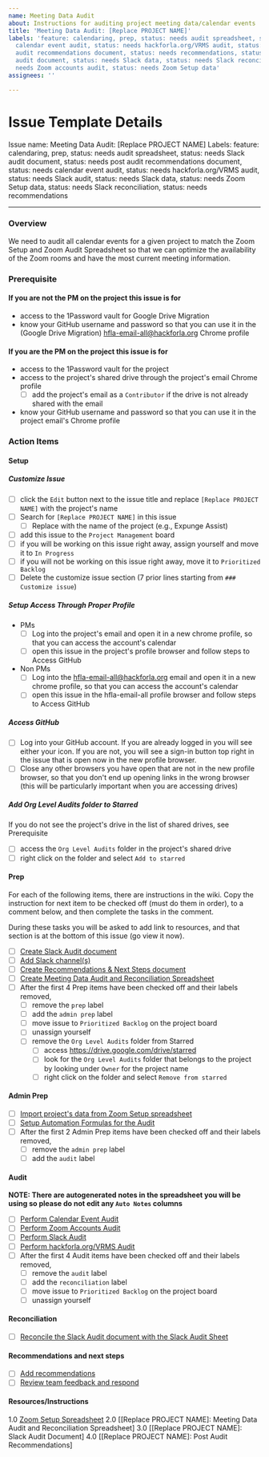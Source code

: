 ```yaml
---
name: Meeting Data Audit
about: Instructions for auditing project meeting data/calendar events
title: 'Meeting Data Audit: [Replace PROJECT NAME]'
labels: 'feature: calendaring, prep, status: needs audit spreadsheet, status: needs
  calendar event audit, status: needs hackforla.org/VRMS audit, status: needs post
  audit recommendations document, status: needs recommendations, status: needs Slack
  audit document, status: needs Slack data, status: needs Slack reconciliation, status:
  needs Zoom accounts audit, status: needs Zoom Setup data'
assignees: ''

---
```


# Issue Template Details

Issue name: Meeting Data Audit: [Replace PROJECT NAME]
Labels: feature: calendaring, prep, status: needs audit spreadsheet, status: needs Slack audit document, status: needs post audit recommendations document, status: needs calendar event audit, status: needs hackforla.org/VRMS audit, status: needs Slack audit, status: needs Slack data, status: needs Zoom Setup data, status: needs Slack reconciliation, status: needs recommendations

------

### Overview
We need to audit all calendar events for a given project to match the Zoom Setup and Zoom Audit Spreadsheet so that we can optimize the availability of the Zoom rooms and have the most current meeting information.

### Prerequisite 
#### If you are not the PM on the project this issue is for
-  access to the 1Password vault for Google Drive Migration 
- know your GitHub username and password so that you can use it in the (Google Drive Migration) hfla-email-all@hackforla.org Chrome profile
#### If you are the PM on the project this issue is for
-  access to the 1Password vault for the project
- access to the project's shared drive through the project's email Chrome profile
  - [ ] add the project's email as a `Contributor` if the drive is not already shared with the email
- know your GitHub username and password so that you can use it in the project email's Chrome profile
 
### Action Items
#### Setup
##### Customize Issue
- [ ] click the `Edit` button next to the issue title and replace `[Replace PROJECT NAME]` with the project's name
- [ ] Search for `[Replace PROJECT NAME]` in this issue
   - [ ] Replace with the name of the project (e.g., Expunge Assist)
- [ ] add this issue to the `Project Management` board
- [ ] if you will be working on this issue right away, assign yourself and move it to `In Progress`
- [ ] if you will not be working on this issue right away, move it to `Prioritized Backlog`
- [ ] Delete the customize issue section (7 prior lines starting from ```### Customize issue```)
##### Setup Access Through Proper Profile
- PMs
   - [ ] Log into the project's email and open it in a new chrome profile, so that you can access the account's calendar
   - [ ] open this issue in the project's profile browser and follow steps to Access GitHub
- Non PMs
   - [ ] Log into the [hfla-email-all@hackforla.org](mailto:hfla-email-all@hackforla.org) email and open it in a new chrome profile, so that you can access the account's calendar
   - [ ] open this issue in the hfla-email-all profile browser and follow steps to Access GitHub
##### Access GitHub
- [ ] Log into your GitHub account.  If you are already logged in you will see either your icon.  If you are not, you will see a sign-in button top right in the issue that is open now in the new profile browser.
- [ ] Close any other browsers you have open that are not in the new profile browser, so that you don't end up opening links in the wrong browser (this will be particularly important when you are accessing drives)
##### Add Org Level Audits folder to Starred
If you do not see the project's drive in the list of shared drives, see Prerequisite
- [ ] access the `Org Level Audits` folder in the project's shared drive
- [ ] right click on the folder and select `Add to starred`

#### Prep
For each of the following items, there are instructions in the wiki. Copy the instruction for next item to be checked off (must do them in order), to a comment below, and then complete the tasks in the comment.

During these tasks you will be asked to add link to resources, and that section is at the bottom of this issue (go view it now).

- [ ] [Create Slack Audit document](https://github.com/hackforla/admin-calendaring/wiki/Create-Slack-Audit-document) 
- [ ] [Add Slack channel(s)](https://github.com/hackforla/admin-calendaring/wiki/Add-Slack-Channel(s))
- [ ] [Create Recommendations & Next Steps document](https://github.com/hackforla/admin-calendaring/wiki/Create-Recommendations-&-Next-Steps-document)
- [ ] [Create Meeting Data Audit and Reconciliation Spreadsheet](https://github.com/hackforla/admin-calendaring/wiki/Create-Meeting-Data-Audit-and-Reconciliation-Spreadsheet)
- [ ] After the first 4 Prep items have been checked off and their labels removed, 
   - [ ] remove the `prep` label
   - [ ] add the `admin prep` label
   - [ ] move issue to `Prioritized Backlog` on the project board
   - [ ] unassign yourself
   - [ ] remove the `Org Level Audits` folder from Starred
      - [ ] access https://drive.google.com/drive/starred
      - [ ] look for the `Org Level Audits` folder that belongs to the project by looking under `Owner` for the project name
      - [ ] right click on the folder and select `Remove from starred`
#### Admin Prep
- [ ] [Import project's data from Zoom Setup spreadsheet](https://github.com/hackforla/admin-calendaring/wiki/Import-project's-data-from-Zoom-Setup-spreadsheet)
- [ ] [Setup Automation Formulas for the Audit](https://github.com/hackforla/admin-calendaring/wiki/Setup-Automation-Formulas-for-the-Audit)
- [ ] After the first 2 Admin Prep items have been checked off and their labels removed, 
   - [ ] remove the `admin prep` label
    - [ ] add the `audit` label

#### Audit
**NOTE: There are autogenerated notes in the spreadsheet you will be using so please do not edit any `Auto Notes` columns**
- [ ] [Perform Calendar Event Audit](https://github.com/hackforla/admin-calendaring/wiki/Perform-Calendar-Event-Audit) 
- [ ] [Perform Zoom Accounts Audit]( https://github.com/hackforla/admin-calendaring/wiki/Perform-Zoom-Accounts-Audit)
- [ ] [Perform Slack Audit](https://github.com/hackforla/admin-calendaring/wiki/Perform-Slack-Audit)
- [ ] [Perform hackforla.org/VRMS Audit](https://github.com/hackforla/admin-calendaring/wiki/Perform-hackforla.org-VRMS-Audit) 
- [ ] After the first 4 Audit items have been checked off and their labels removed, 
   - [ ] remove the  `audit` label
   - [ ] add the `reconciliation` label
   - [ ] move issue to `Prioritized Backlog` on the project board
   - [ ] unassign yourself

#### Reconciliation
- [ ] [Reconcile the Slack Audit document with the Slack Audit Sheet](https://github.com/hackforla/admin-calendaring/wiki/Reconcile-the-Slack-Audit-Document-with-the-Slack-Audit-Sheet)

#### Recommendations and next steps
- [ ] [Add recommendations](https://github.com/hackforla/admin-calendaring/wiki/Add-recommendations)
- [ ] [Review team feedback and respond](https://github.com/hackforla/admin-calendaring/wiki/Review-team-feedback-and-respond)

#### Resources/Instructions
1.0 [Zoom Setup Spreadsheet](https://docs.google.com/spreadsheets/d/15P3MYyNQ7Xn0pqdrTynDDipjrLl5LCN9xHVLhk9SWa8/edit#gid=1276874845)
2.0 [[Replace PROJECT NAME]: Meeting Data Audit and Reconciliation Spreadsheet]
3.0 [[Replace PROJECT NAME]: Slack Audit Document]
4.0 [[Replace PROJECT NAME]: Post Audit Recommendations]
